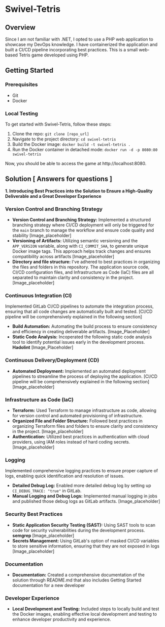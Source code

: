 # Swivel-Tetris

## Overview
Since I am not familiar with .NET, I opted to use a PHP web application to showcase my DevOps knowledge. I have containerized the application and built a CI/CD pipeline incorporating best practices.
This is a small web-based Tetris game developed using PHP.

## Getting Started

### Prerequisites
- Git
- Docker

### Local Testing 
To get started with Swivel-Tetris, follow these steps:

1. Clone the repo:
   `git clone [repo_url]`
2. Navigate to the project directory:
    `cd swivel-tetris`
3. Build the Docker image:
    `docker build -t swivel-tetris .`
4. Run the Docker container in detached mode:
    `docker run -d -p 8080:80 swivel-tetris`
    
Now, you should be able to access the game at http://localhost:8080.

## Solution [ Answers for questions ]

**1. Introducing Best Practices into the Solution to Ensure a High-Quality Deliverable and a Great Developer Experience** 

### Version Control and Branching Strategy
- **Version Control and Branching Strategy:** Implemented a structured branching strategy where CI/CD deployment will only be triggered for the `main` branch to manage the workflow and ensure code quality and stability [Image_placeholder]
- **Versioning of Artifacts:** Utilizing semantic versioning and the `APP_VERSION` variable, along with `CI_COMMIT_SHA`, to generate unique Docker image tags. This approach helps track changes and ensures compatibility across artifacts [Image_placeholder]
- **Directory and file structure:** I've adhered to best practices in organizing the files and folders in this repository. The application source code, CI/CD configuration files, and Infrastructure as Code (IaC) files are all separated to maintain clarity and consistency in the project.
[Image_placeholder]

### Continuous Integration (CI)
Implemented GitLab CI/CD pipelines to automate the integration process, ensuring that all code changes are automatically built and tested. [CI/CD pipeline will be comprehensively explained in the following section] 
- **Build Automation:** Automating the build process to ensure consistency and efficiency in creating deliverable artifacts. [Image_Placeholder]
- **Static Code Analysis:** Incoperated the following static code analysis tool to identify potential issues early in the development process.
    **Hadolint** [Image_Placeholder]

### Continuous Delivery/Deployment (CD)
- **Automated Deployment:** Implemented an automated deployment pipelines to streamline the process of deploying the application. [CI/CD pipeline will be comprehensively explained in the following section] 
[Image_placeholder]

### Infrastructure as Code (IaC)
- **Terraform:** Used Terraform to manage infrastructure as code, allowing for version control and automated provisioning of infrastructure.
- **Organized File and Folder Structure:** Followed best practices in organizing Terraform files and folders to ensure clarity and consistency in the project.
[Image_placeholder]
- **Authentication:** Utilized best practices in authentication with cloud providers, using IAM roles instead of hard coding secrets.
[Image_placeholder]


### Logging
Implemented comprehensive logging practices to ensure proper capture of logs, enabling quick identification and resolution of issues.
- **Detailed Debug Log:** 
Enabled more detailed debug log by setting up `CI_DEBUG_TRACE: "true"` in GitLab.
- **Manual Logging and Debug Logs:** 
Implemented manual logging in jobs and published those debug logs as GitLab artifacts.
[Image_placeholder]

### Security Best Practices
- **Static Application Security Testing (SAST):** Using SAST tools to scan code for security vulnerabilities during the development process.
    **semgrep**
[Image_placeholder]
- **Secrets Management:** Using GitLab's option of masked CI/CD variables to store sensitive information, ensuring that they are not exposed in logs
[Image_placeholder]

### Documentation
- **Documentation:** Created a comprehensive documentation of the solution through README.md that also includes Getting Started documentation for a new developer

### Developer Experience
- **Local Development and Testing:** Included steps to locally build and test the Docker images, enabling effective local development and testing to enhance developer productivity and experience. 



